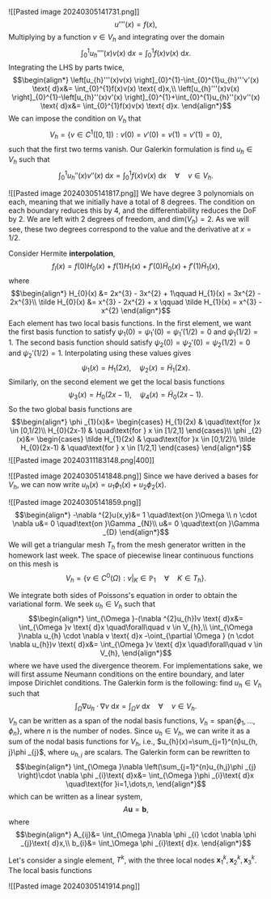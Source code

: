 ![[Pasted image 20240305141731.png]]
$$u''''(x)=f(x),$$
Multiplying by a function $v \in V_{h}$ and integrating over the domain
$$\int_{0}^{1}u_{h}''''(x)v(x) \text{ d}x=\int_{0}^{1}f(x)v(x) \text{ d}x.$$
Integrating the LHS by parts twice,
$$\begin{align*}
\left[u_{h}'''(x)v(x) \right]_{0}^{1}-\int_{0}^{1}u_{h}'''v'(x) \text{ d}x&= \int_{0}^{1}f(x)v(x) \text{ d}x,\\
\left[u_{h}'''(x)v(x) \right]_{0}^{1}-\left[u_{h}''(x)v'(x) \right]_{0}^{1}+\int_{0}^{1}u_{h}''(x)v''(x) \text{ d}x&= \int_{0}^{1}f(x)v(x) \text{ d}x.
\end{align*}$$
We can impose the condition on $V_{h}$ that
$$V_{h}=\{v \in C^{1}(\left[0,1 \right]):v(0)=v'(0)=v(1)=v'(1)=0 \},$$
such that the first two terms vanish. Our Galerkin formulation is find $u_{h}\in V_{h}$ such that
$$\int_{0}^{1}u_{h}''(x)v''(x)\text{ d}x=\int_{0}^{1}f(x)v(x)\text{ d}x \quad\forall\quad v \in V_{h}.$$

![[Pasted image 20240305141817.png]]
We have degree 3 polynomials on each, meaning that we initially have a total of 8 degrees. The condition on each boundary reduces this by 4, and the differentiability reduces the DoF by 2. We are left with 2 degrees of freedom, and $\text{dim}(V_{h})=2$. As we will see, these two degrees correspond to the value and the derivative at $x=1/2$.

Consider Hermite **interpolation**,
$$f_{I}(x)=f(0)H_{0}(x)+f(1)H_{1}(x)+f'(0) \tilde H_{0}(x)+f'(1)\tilde H_{1}(x),$$
where
$$\begin{align*}
H_{0}(x) &=  2x^{3} - 3x^{2} + 1\qquad 
H_{1}(x) = 3x^{2} - 2x^{3}\\
\tilde H_{0}(x) &=  x^{3} - 2x^{2} + x \qquad 
\tilde H_{1}(x) = x^{3} - x^{2}
\end{align*}$$
Each element has two local basis functions. In the first element, we want the first basis function to satisfy $\psi _{1}(0)=\psi _{1}'(0)=\psi _{1}'(1/2)=0$ and $\psi _{1}(1/2)=1$. The second basis function should satisfy $\psi _{2}(0)=\psi _{2}'(0)=\psi _{2}(1/2)=0$ and $\psi _{2}'(1/2)=1$. Interpolating using these values gives
$$\psi  _{1}(x)=H_{1}(2x), \quad \psi _{2}(x)=\tilde H_{1}(2x).$$
Similarly, on the second element we get the local basis functions
$$\psi _{3}(x)=H_{0}(2x-1), \quad \psi _{4}(x)=\tilde H_{0}(2x-1).$$
So the two global basis functions are
$$\begin{align*}
\phi _{1}(x)&= \begin{cases}
H_{1}(2x)  & \quad\text{for }x \in [0,1/2)\\
H_{0}(2x-1) & \quad\text{for } x \in [1/2,1]
\end{cases}\\
\phi _{2}(x)&= \begin{cases}
\tilde H_{1}(2x)  & \quad\text{for }x \in [0,1/2)\\
\tilde H_{0}(2x-1) & \quad\text{for } x \in [1/2,1]
\end{cases}
\end{align*}$$
![[Pasted image 20240311183148.png|400]]

![[Pasted image 20240305141848.png]]
Since we have derived a bases for $V_{h}$, we can now write $u_{h}(x)=u_{1}\phi _{1}(x)+u_{2}\phi _{2}(x)$.


![[Pasted image 20240305141859.png]]
$$\begin{align*}
-\nabla ^{2}u(x,y)&= 1 \quad\text{on }\Omega \\
n \cdot \nabla u&= 0 \quad\text{on }\Gamma _{N}\\
u&= 0 \quad\text{on }\Gamma _{D}
\end{align*}$$
We will get a triangular mesh $T_{h}$ from the mesh generator written in the homework last week. The space of piecewise linear continuous functions on this mesh is
$$V_{h}= \{v \in C^{0}(\Omega  ):v|_{K}\in \mathbb P_{1}\quad\forall\quad K \in T_{h} \}.$$

We integrate both sides of Poissons's equation in order to obtain the variational form. We seek $u_{h} \in V_{h}$ such that
$$\begin{align*}
\int_{\Omega }-(\nabla ^{2}u_{h})v \text{ d}x&= \int_{\Omega }v \text{ d}x \quad\forall\quad v \in V_{h},\\
\int_{\Omega }\nabla u_{h} \cdot \nabla v \text{ d}x -\oint_{\partial \Omega } (n \cdot \nabla u_{h})v \text{ d}x&= \int_{\Omega }v \text{ d}x \quad\forall\quad v \in V_{h},
\end{align*}$$
where we have used the divergence theorem. For implementations sake, we will first assume Neumann conditions on the entire boundary, and later impose Dirichlet conditions. The Galerkin form is the following: find $u_{h}\in V_{h}$ such that
$$\int_{\Omega }\nabla u_{h} \cdot \nabla v \text{ d}x= \int_{\Omega }v \text{ d}x \quad\forall\quad v \in V_{h}.$$
$V_{h}$ can be written as a span of the nodal basis functions, $V_{h}=\text{span}\{\phi _{1}, \dots, \phi _{n} \}$, where $n$ is the number of nodes. Since $u_{h}\in V_{h}$, we can write it as a sum of the nodal basis functions for $V_{h}$, i.e., $u_{h}(x)=\sum_{j=1}^{n}u_{h, j}\phi _{j}$, where $u_{h,j}$ are scalars. 
The Galerkin form can be rewritten to
$$\begin{align*}
\int_{\Omega }\nabla \left(\sum_{j=1}^{n}u_{h,j}\phi _{j} \right)\cdot \nabla \phi _{i}\text{ d}x&= \int_{\Omega }\phi _{i}\text{ d}x \quad\text{for }i=1,\dots,n,
\end{align*}$$
which can be written as a linear system,
$$A \mathbf u=\mathbf b,$$
where 
$$\begin{align*}
A_{ij}&= \int_{\Omega }\nabla \phi _{i} \cdot \nabla \phi _{j}\text{ d}x,\\
b_{i}&= \int_\Omega \phi _{i}\text{ d}x.
\end{align*}$$

Let's consider a single element, $T^{k}$, with the three local nodes $\mathbf x_{1}^{k},\mathbf x_{2}^{k}, \mathbf x_{3}^{k}$. The local basis functions 


![[Pasted image 20240305141914.png]]